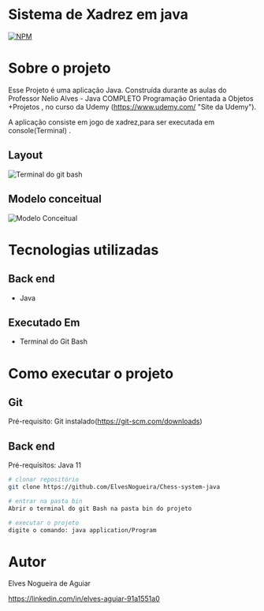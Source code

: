 # Sistema de Xadrez em java 
[![NPM](https://img.shields.io/npm/l/react)](https://github.com/ElvesNogueira/Chess-system-java/blob/main/LICENSE) 

# Sobre o projeto
Esse Projeto é uma aplicação Java. Construída durante as aulas do Professor Nelio Alves - Java COMPLETO Programação Orientada a Objetos +Projetos
, no curso da Udemy (https://www.udemy.com/ "Site da Udemy").

A aplicação consiste em jogo de xadrez,para ser executada em console(Terminal) .

## Layout
![Terminal do git bash](https://github.com/ElvesNogueira/assets/blob/master/Layout1.png)

## Modelo conceitual
![Modelo Conceitual](https://github.com/acenelio/chess-system-design/blob/master/chess-system-design.png)

# Tecnologias utilizadas
## Back end
- Java

## Executado Em
- Terminal do Git Bash 

# Como executar o projeto
## Git 
Pré-requisito: Git instalado(https://git-scm.com/downloads)
## Back end
Pré-requisitos: Java 11


```bash
# clonar repositório
git clone https://github.com/ElvesNogueira/Chess-system-java

# entrar na pasta bin
Abrir o terminal do git Bash na pasta bin do projeto

# executar o projeto
digite o comando: java application/Program


```

# Autor

Elves Nogueira de Aguiar

https://linkedin.com/in/elves-aguiar-91a1551a0

